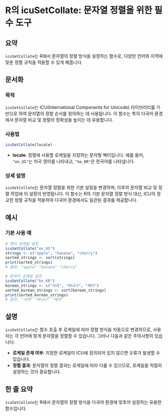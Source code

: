 <!--
Meta Description: # R의 icuSetCollate: 문자열 정렬을 위한 필수 도구 ## 요약 `icuSetCollate`는 R에서 문자열의 정렬 방식을 설정하는 함수로, 다양한 언어와 지역에 맞춘 정렬 규칙을 적용할 수 있게 해줍니다. ## 문서화 ### 목적 `icuSetCollat...
Meta Keywords: icusetcollate, 문자열, 문자열의, 방식을, 설정하는
-->

# R의 icuSetCollate: 문자열 정렬을 위한 필수 도구

## 요약
`icuSetCollate`는 R에서 문자열의 정렬 방식을 설정하는 함수로, 다양한 언어와 지역에 맞춘 정렬 규칙을 적용할 수 있게 해줍니다.

## 문서화
### 목적
`icuSetCollate`는 ICU(International Components for Unicode) 라이브러리를 기반으로 하여 문자열의 정렬 순서를 정의하는 데 사용됩니다. 이 함수는 특히 다국어 환경에서 문자열 비교 및 정렬의 정확성을 높이는 데 유용합니다.

### 사용법
```R
icuSetCollate(locale)
```

- **locale**: 정렬에 사용할 로케일을 지정하는 문자형 벡터입니다. 예를 들어, `"en_US"`는 미국 영어를 나타내고, `"ko_KR"`은 한국어를 나타냅니다.

### 상세 설명
`icuSetCollate`는 문자열 정렬을 위한 기본 설정을 변경하며, 이후의 문자열 비교 및 정렬 작업에 이 설정이 반영됩니다. 이 함수는 R의 기본 문자열 정렬 방식 대신, ICU의 정교한 정렬 규칙을 적용하여 다국어 환경에서도 일관된 결과를 제공합니다.

## 예시
### 기본 사용 예
```R
# 영어 로케일 설정
icuSetCollate("en_US")
strings <- c("apple", "banana", "cherry")
sorted_strings <- sort(strings)
print(sorted_strings)
# 결과: "apple" "banana" "cherry"

# 한국어 로케일 설정
icuSetCollate("ko_KR")
korean_strings <- c("사과", "바나나", "체리")
sorted_korean_strings <- sort(korean_strings)
print(sorted_korean_strings)
# 결과: "사과" "바나나" "체리"
```

## 설명
`icuSetCollate`는 함수 호출 후 로케일에 따라 정렬 방식을 자동으로 변경하므로, 사용자는 각 언어에 맞게 문자열을 정렬할 수 있습니다. 그러나 다음과 같은 주의사항이 있습니다:

- **로케일 존재 여부**: 지정한 로케일이 ICU에 정의되어 있지 않으면 오류가 발생할 수 있습니다.
- **정렬 결과**: 문자열의 정렬 결과는 로케일에 따라 다를 수 있으므로, 로케일을 적절히 설정하는 것이 중요합니다.

## 한 줄 요약
`icuSetCollate`는 R에서 문자열의 정렬 방식을 다국어 환경에 맞추어 설정하는 유용한 함수입니다.